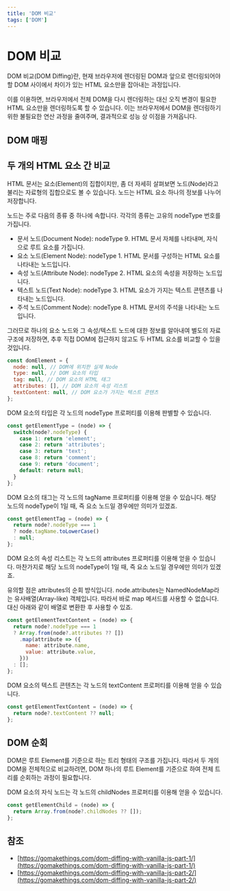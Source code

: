 ```yaml
---
title: 'DOM 비교'
tags: ['DOM']
---
```


# DOM 비교

DOM 비교(DOM Diffing)란, 현재 브라우저에 렌더링된 DOM과 앞으로 렌더링되어야 할 DOM 사이에서 차이가 있는 HTML 요소만을 잡아내는 과정입니다.

이를 이용하면, 브라우저에서 전체 DOM을 다시 렌더링하는 대신 오직 변경이 필요한 HTML 요소만을 렌더링하도록 할 수 있습니다. 이는 브라우저에서 DOM을 렌더링하기 위한 불필요한 연산 과정을 줄여주며, 결과적으로 성능 상 이점을 가져옵니다.

## DOM 매핑

## 두 개의 HTML 요소 간 비교

HTML 문서는 요소(Element)의 집합이지만, 좀 더 자세히 살펴보면 노드(Node)라고 불리는 자료형의 집합으로도 볼 수 있습니다. 노드는 HTML 요소 하나의 정보를 나누어 저장합니다.

노드는 주로 다음의 종류 중 하나에 속합니다. 각각의 종류는 고유의 nodeType 번호를 가집니다.

* 문서 노드(Document Node): nodeType 9. HTML 문서 자체를 나타내며, 자식으로 루트 요소를 가집니다.
* 요소 노드(Element Node): nodeType 1. HTML 문서를 구성하는 HTML 요소를 나타내는 노드입니다.
* 속성 노드(Attribute Node): nodeType 2. HTML 요소의 속성을 저장하는 노드입니다.
* 텍스트 노드(Text Node): nodeType 3. HTML 요소가 가지는 텍스트 콘텐츠를 나타내는 노드입니다.
* 주석 노드(Comment Node): nodeType 8. HTML 문서의 주석을 나타내는 노드입니다.

그러므로 하나의 요소 노드와 그 속성/텍스트 노드에 대한 정보를 알아내여 별도의 자료구조에 저장하면, 추후 직접 DOM에 접근하지 않고도 두 HTML 요소를 비교할 수 있을 것입니다.

```javascript
const domElement = {
  node: null, // DOM에 위치한 실제 Node
  type: null, // DOM 요소의 타입
  tag: null, // DOM 요소의 HTML 태그
  attributes: [], // DOM 요소의 속성 리스트
  textContent: null, // DOM 요소가 가지는 텍스트 콘텐츠
};
```

DOM 요소의 타입은 각 노드의 nodeType 프로퍼티를 이용해 판별할 수 있습니다.

```javascript
const getElementType = (node) => {
  switch(node?.nodeType) {
    case 1: return 'element';
    case 2: return 'attributes';
    case 3: return 'text';
    case 8: return 'comment';
    case 9: return 'document';
    default: return null;
  }
};
```

DOM 요소의 태그는 각 노드의 tagName 프로퍼티를 이용해 얻을 수 있습니다. 해당 노드의 nodeType이 1일 때, 즉 요소 노드일 경우에만 의미가 있겠죠.

```javascript
const getElementTag = (node) => {
  return node?.nodeType === 1
  ? node.tagName.toLowerCase()
  : null;
};
```

DOM 요소의 속성 리스트는 각 노드의 attributes 프로퍼티를 이용해 얻을 수 있습니다. 마찬가지로 해당 노드의 nodeType이 1일 때, 즉 요소 노드일 경우에만 의미가 있겠죠.

유의할 점은 attributes의 순회 방식입니다. node.attributes는 NamedNodeMap라는 유사배열(Array-like) 객체입니다. 따라서 바로 map 메서드를 사용할 수 없습니다. 대신 아래와 같이 배열로 변환한 후 사용할 수 있죠.

```javascript
const getElementTextContent = (node) => {
  return node?.nodeType === 1
  ? Array.from(node?.attributes ?? [])
    .map(attribute => ({
      name: attribute.name,
      value: attribute.value,
    }))
  : [];
};
```

DOM 요소의 텍스트 콘텐츠는 각 노드의 textContent 프로퍼티를 이용해 얻을 수 있습니다.

```javascript
const getElementTextContent = (node) => {
  return node?.textContent ?? null;
};
```

## DOM 순회

DOM은 루트 Element를 기준으로 하는 트리 형태의 구조를 가집니다. 따라서 두 개의 DOM을 전체적으로 비교하려면, DOM 하나의 루트 Element를 기준으로 하여 전체 트리를 순회하는 과정이 필요합니다.

DOM 요소의 자식 노드는 각 노드의 childNodes 프로퍼티를 이용해 얻을 수 있습니다.

```javascript
const getElementChild = (node) => {
  return Array.from(node?.childNodes ?? []);
};
```

## 참조

* [https://gomakethings.com/dom-diffing-with-vanilla-js-part-1/](https://gomakethings.com/dom-diffing-with-vanilla-js-part-1/)
* [https://gomakethings.com/dom-diffing-with-vanilla-js-part-2/](https://gomakethings.com/dom-diffing-with-vanilla-js-part-2/)
